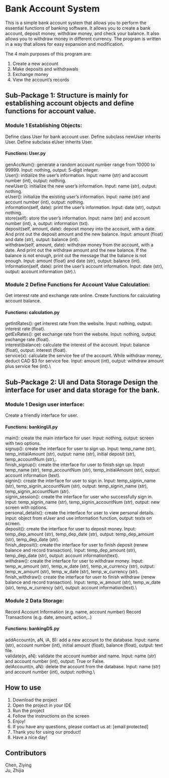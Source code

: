# Bank Account System

This is a simple bank account system that allows you to perform the essential functions of banking software.
It allows you to create a bank account, deposit money, withdraw money, and check your balance. It also allows you to 
withdraw money in different currency. The program is written in a way that allows for easy expansion and
modification. 

The 4 main purposes of this program are:
1. Create a new account 
2. Make deposits and withdrawals 
3. Exchange money 
4. View the account’s records   



## Sub-Package 1: Structure is mainly for establishing account objects and define functions for account value.

### Module 1 Establishing Objects:
Define class User for bank account user. 
Define subclass newUser inherits User. 
Define subclass eUser inherits User.

#### Functions: User.py
genAccNum(): generate a random account number range from 10000 to 99999. Input: nothing, output: 5-digit integer.\
User(): initialize the user’s information. Input: name (str) and account number (int), output: nothing.\
newUser(): initialize the new user’s information. Input: name (str), output: nothing.\
eUser(): initialize the existing user’s information. Input: name (str) and account number (int), output: nothing.\
information(self, date): print the user’s information. Input: date (str), output: nothing.\
store(self): store the user’s information. Input: name (str) and account number (int), a, output: information (txt).\
deposit(self, amount, date): deposit money into the account, with a date. And print out the deposit amount and the new
balance. Input: amount (float) and date (str), output: balance (int).\
withdraw(self, amount, date): withdraw money from the account, with a date. And print out the withdraw amount and the
new balance. If the balance is not enough, print out the message that the balance is not enough. Input: amount (float) and
date (str), output: balance (int).\
information(self, date): print the user’s account information. Input: date (str), output: account information (str).\


### Module 2 Define Functions for Account Value Calculation:
Get interest rate and exchange rate online.
Create functions for calculating account balance.

#### Functions: calculation.py
getIntRates(): get interest rate from the website. Input: nothing, output: interest rate (float).\
getExRates(): get exchange rate from the website. Input: nothing, output: exchange rate (float).\
interest(balance): calculate the interest of the account. Input: balance (float), output: interest (float).\
service(x): calculate the service fee of the account. While withdraw money, deduct CAD $3 for service fee. Input: amount
(int), output: withdraw amount plus service fee (int).\


## Sub-Package 2: UI and Data Storage Design the interface for user and data storage for the bank.

### Module 1 Design user interface:
Create a friendly interface for user.

#### Functions: bankingUI.py
main(): create the main interface for user. Input: nothing, output: screen with two options.\
signup(): create the interface for user to sign up. Input: temp_name (str), temp_initialAmount (str), output: name (str), initial deposit (str), temp_accountNum (str),.\
finish_signup(): create the interface for user to finish sign up. Input: temp_name (str), temp_accountNum (str), temp_initialAmount (str), output: account information (text).\
signin(): create the interface for user to sign in. Input: temp_signin_name (str), temp_signin_accountNum (str), output: temp_signin_name (str), temp_signin_accountNum (str).\
signin_session(): create the interface for user who successfully sign in. Input: temp_signin_name (str), temp_signin_accountNum (str), output: new screen with options.\
personal_details(): create the interface for user to view personal details. Input: object from eUser and use information function, output: texts on screen.\
deposit(): create the interface for user to deposit money. Input: temp_dep_amount (str), temp_dep_date (str), output: temp_dep_amount (str), temp_dep_date (str).\
finish_deposit(): create the interface for user to finish deposit (renew balance and record transaction). Input: temp_dep_amount (str), temp_dep_date (str), output: account information(text).\
withdraw(): create the interface for user to withdraw money. Input: temp_w_amount (str), temp_w_date (str), temp_w_currency (str), output: temp_w_amount (str), temp_w_date (str), temp_w_currency (str).\
finish_withdraw(): create the interface for user to finish withdraw (renew balance and record transaction). Input: temp_w_amount (str), temp_w_date (str), temp_w_currency (str), output: account information(text).\


### Module 2 Data Storage:
Record Account Information (e.g. name, account number) 
Record Transactions (e.g. date, amount, action,..)

#### Functions: bankingDS.py
addAccount(n, aN, iA, B): add a new account to the database. Input: name (str), account number (int), initial amount
(float), balance (float), output: text file.\
validate(n, aN): validate the account number and name. Input: name (str) and account number (int), output: True or False.\
delAccount(n, aN): delete the account from the database. Input: name (str) and account number (int), output: nothing.\


## How to use
1. Download the project
2. Open the project in your IDE
3. Run the project
4. Follow the instructions on the screen
5. Enjoy!
6. If you have any questions, please contact us at: [email protected]
7. Thank you for using our product!
8. Have a nice day!

## Contributors
Chen, Ziying\
Ju, Zhijia

